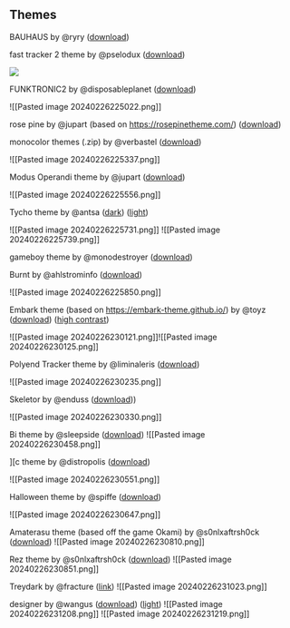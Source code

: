  ## Themes
 
BAUHAUS by @ryry ([download](https://cdn.discordapp.com/attachments/754405144325521530/1201346696689483776/BAUHAUS.m8t?ex=65ee664c&is=65dbf14c&hm=bbd4729caed9bcc4316887c05f8a85e19e020b5876fdb9460e48b6e88f1af73c&))

fast tracker 2 theme by @pselodux ([download](https://cdn.discordapp.com/attachments/754405144325521530/1173952229267476550/FT2.m8t?ex=65e70636&is=65d49136&hm=b082108de4fbef7c6a6f9f17b6c4c67cea4e3945db012f605578d9ad11c39fa9&))

![](https://media.discordapp.net/attachments/754405144325521530/1173952228185358376/Screen_Shot_2023-11-14_at_10.43.57_pm.png?ex=65e70636&is=65d49136&hm=55162929a45f266d6eae4ba50ae8a68619322dbf4902e912e41f8ee1897aa5bf&=&format=webp&quality=lossless&width=981&height=676)

FUNKTRONIC2 by @disposableplanet ([download](https://cdn.discordapp.com/attachments/754405144325521530/1173734389805494272/FUNKTRONIC2.m8t?ex=65ef75d5&is=65dd00d5&hm=86162cb93f290171bacfd37c6a779b9a34a25dc966cf956314209a7fdd79a11f&))

![[Pasted image 20240226225022.png]]

rose pine by @jupart (based on https://rosepinetheme.com/) ([download](https://cdn.discordapp.com/attachments/754405144325521530/1166112566452428870/ROSE-PINE.m8t?ex=65ef6af5&is=65dcf5f5&hm=17d3f1561282bab2478038bd2a918ca4ceacf55ee4449a4abe1a79a77a72f003&))

monocolor themes (.zip) by @verbastel ([download](https://cdn.discordapp.com/attachments/754405144325521530/1164273021704474634/M8_monocolor_themes.zip?ex=65e8b9bf&is=65d644bf&hm=5882e5695f40ebf342c524b0392a2a40dbaad7187a71c1d6e63262e49fa4b693&))

![[Pasted image 20240226225337.png]]

Modus Operandi theme by @jupart ([download](https://cdn.discordapp.com/attachments/754405144325521530/1161051500726988810/MODUS.m8t?ex=65ef7679&is=65dd0179&hm=475870da80c2d5c4461af484448c6c0ec6f33d0afd6644c6e77acafb5febaac5&))

![[Pasted image 20240226225556.png]]

Tycho theme by @antsa ([dark](https://cdn.discordapp.com/attachments/754405144325521530/1152570839095582730/TYCHO_DARK.m8t?ex=65ec4bbd&is=65d9d6bd&hm=4d509dcd83905a52baf48907f558e9342f06f1b08128c035b9385b87286c12d4&)) ([light](https://cdn.discordapp.com/attachments/754405144325521530/1152570839645032448/TYCHO_LIGHT.m8t?ex=65ec4bbd&is=65d9d6bd&hm=f324ec7ae462806d418cbfddde28714753de0c3673452e8c379dd9b1e8b923e7&))

![[Pasted image 20240226225731.png]]
![[Pasted image 20240226225739.png]]

gameboy theme by @monodestroyer ([download](https://cdn.discordapp.com/attachments/754405144325521530/1149283275811069973/MD_GAMEBOY.m8t?ex=65e99075&is=65d71b75&hm=5abdaa43138d3b305da8dd3747764fbdc0f27817fe7461ad9375c10c6e1ecb6d&))

Burnt by @ahlstrominfo ([download](https://cdn.discordapp.com/attachments/754405144325521530/1141321262635962368/Burnt.m8t?ex=65e848c1&is=65d5d3c1&hm=c7fd64207765484e5f3448834310abcc2ec0f1a32c10c7cc0592ffef45d08a73&))

![[Pasted image 20240226225850.png]]

Embark theme (based on https://embark-theme.github.io/) by @toyz ([download](https://cdn.discordapp.com/attachments/754405144325521530/1140054262689300620/EMBARK.m8t?ex=65ece745&is=65da7245&hm=e67215e2dad71b114354a28090a80714630fcb938881ab7747f650507dbe2a11&)) ([high contrast](https://cdn.discordapp.com/attachments/754405144325521530/1140054589878579251/EMBARK_DARK.m8t?ex=65ece793&is=65da7293&hm=694f501b648f41463389db77b86ab0eaa74bb158bf7049486aa3b3fafc1aa9c3&))

![[Pasted image 20240226230121.png]]![[Pasted image 20240226230125.png]]

Polyend Tracker theme by @liminaleris ([download](https://cdn.discordapp.com/attachments/754405144325521530/1135786350885478410/PE_TRACKER.m8t?ex=65efd577&is=65dd6077&hm=09828e380be11d59cd5fb1601a4cc0023e1bcaf58d870ffc74d348e35e3963cf&))

![[Pasted image 20240226230235.png]]

Skeletor by @enduss ([download](https://cdn.discordapp.com/attachments/754405144325521530/1113916153308381256/THEME_002A54.m8t?ex=65ea1942&is=65d7a442&hm=c422bab7b7c079bcc707f87e7507ee816e251d93c8490ecbb1bc65be7789349d&)))

![[Pasted image 20240226230330.png]]

Bi theme by @sleepside ([download](https://cdn.discordapp.com/attachments/754405144325521530/1113797121074794537/BIPRIDE.m8t?ex=65e9aa67&is=65d73567&hm=9caa5b47c19fbfb63a28319b99c806e4d938b30ac6d9da2611fd24786522929e&))
![[Pasted image 20240226230458.png]]

\]\[c theme by @distropolis ([download](https://cdn.discordapp.com/attachments/754405144325521530/856975923617595422/C.m8t?ex=65e76f86&is=65d4fa86&hm=9543a04f658ad7426f281cc0dd11570869b1d399fba9fe7610f4926f82b831ab&))

![[Pasted image 20240226230551.png]]

Halloween theme by @spiffe ([download](https://cdn.discordapp.com/attachments/754405144325521530/897164371468382288/5PF_HALLOWEN.m8t?ex=65ef366e&is=65dcc16e&hm=ba499829d2a9006e59c73fae29c3bf10f4766b794310fd3821ff096b145e0f21&))

![[Pasted image 20240226230647.png]]

Amaterasu theme (based off the game Okami) by @s0nlxaftrsh0ck ([download](https://cdn.discordapp.com/attachments/754405144325521530/907120858533875752/AMMY.m8t?ex=65ee8522&is=65dc1022&hm=879ca2e9aac5329127f092facea54640720fc4d4ada8375dffc7c9f796eb29fb&))
![[Pasted image 20240226230810.png]]

Rez theme by @s0nlxaftrsh0ck ([download](https://cdn.discordapp.com/attachments/754405144325521530/907448185063100447/REZ.m8t?ex=65efb5fa&is=65dd40fa&hm=1357c6a0e87487f1945ec40977af45a6325e3c11f86cd0bd13f2dacea411f0e7&))
![[Pasted image 20240226230851.png]]

Treydark by @fracture ([link](https://d28vpsbeh0wh2.cloudfront.net/?tn=TREYDARK01&bg=212121&te=242424&ti=545454&td=0080ff&tv=bfbfbf&tt=d1d100&pm=d1d100&c=d99000&s=d99000&ss=d99000&ml=0080ff&mm=d1d100&mp=ff0000))
![[Pasted image 20240226231023.png]]

designer by @wangus ([download](https://cdn.discordapp.com/attachments/754405144325521530/914306588980965416/DESIGNER.m8t?ex=65ecf9dd&is=65da84dd&hm=64b356b152e92702f253184974a6e335232f496a1b73cd5bd7e0792241ec0c0f&)) ([light](https://cdn.discordapp.com/attachments/754405144325521530/914306589123559464/INKVERT.m8t?ex=65ecf9dd&is=65da84dd&hm=b6df0c4aaab47cbaaa2bb47c61a9bdf17ae7e7c99a7ef2b9e5e35e17cbd6fe06&))
![[Pasted image 20240226231208.png]]
![[Pasted image 20240226231219.png]]


